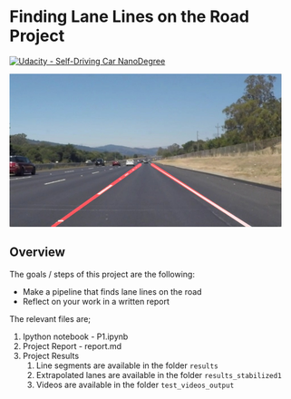 # **Finding Lane Lines on the Road Project** 
[![Udacity - Self-Driving Car NanoDegree](https://s3.amazonaws.com/udacity-sdc/github/shield-carnd.svg)](http://www.udacity.com/drive)

<img src="examples/laneLines_thirdPass.jpg" width="480" alt="Combined Image" />

Overview
---
The goals / steps of this project are the following:
* Make a pipeline that finds lane lines on the road
* Reflect on your work in a written report

The relevant files are;
1. Ipython notebook - P1.ipynb
2. Project Report - report.md
3. Project Results
	1. Line segments are available in the folder `results` 
	2. Extrapolated lanes are available in the folder `results_stabilized1`
	3. Videos are available in the folder `test_videos_output`


